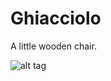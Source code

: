 # Ghiacciolo
A little wooden chair.

![alt tag](https://raw.github.com/CasaJasmina/furniture/master/Ghiacciolo%20Chair/ghiacciolo.jpg)
